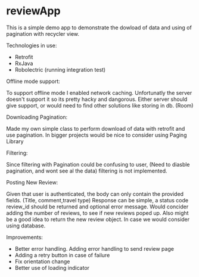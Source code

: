 # reviewApp

This is a simple demo app to demonstrate the dowload of data and using of pagination with recycler view.

Technologies in use:
- Retrofit
- RxJava
- Robolectric (running integration test)

Offline mode support:

To support offline mode I enabled network caching. Unfortunatly the server doesn't support it so its pretty hacky and dangorous.
Either server should give support, or would need to find other solutions like storing in db. (Room)

Downloading Pagination:

Made my own simple class to perform download of data with retrofit and use pagination. In bigger projects would be nice to consider using Paging Library

Filtering:

Since filtering with Pagination could be confusing to user, (Need to diasble pagination, and wont see al the data) filtering is not implemented.

Posting New Review:

Given that user is authenticated, the body can only contain the provided fields. (Title, comment,travel type)
Response can be simple, a status code review_id should be returned and optional error message.
Would concider adding the number of reviews, to see if new reviews poped up.
Also might be a good idea to return the new review object. In case we would consider using database.

Improvements:

- Better error handling. Adding error handling to send review page
- Adding a retry button in case of failure
- Fix orientation change
- Better use of loading indicator




